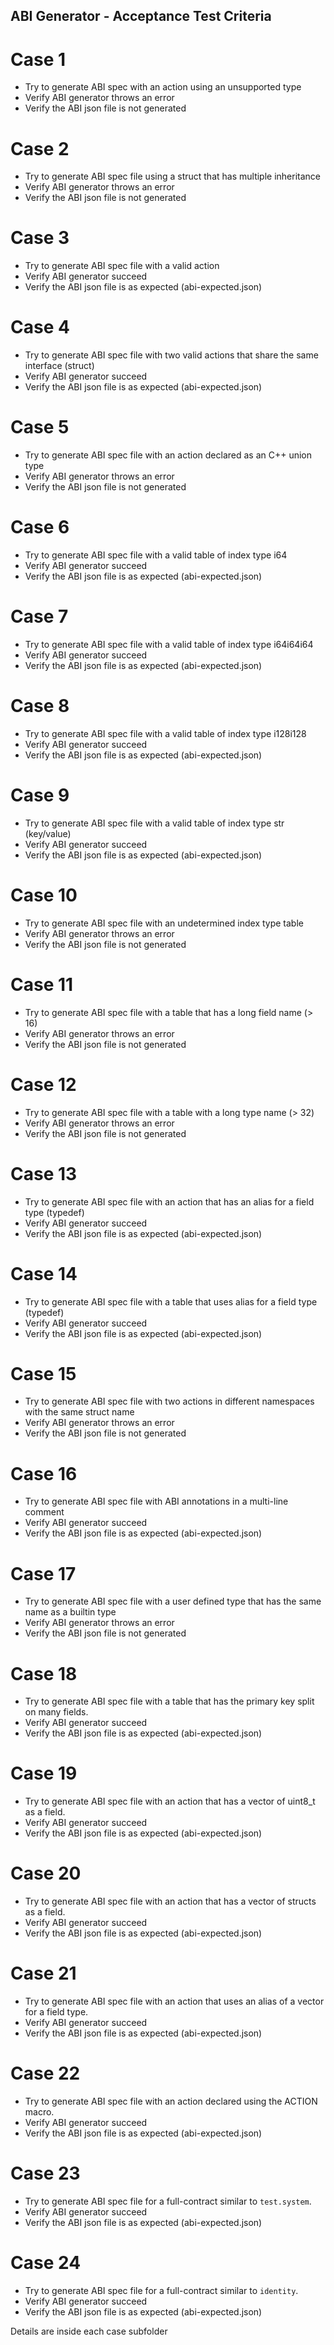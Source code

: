 ## ABI Generator - Acceptance Test Criteria

# Case 1
- Try to generate ABI spec with an action using an unsupported type
- Verify ABI generator throws an error
- Verify the ABI json file is not generated

# Case 2
- Try to generate ABI spec file using a struct that has multiple inheritance 
- Verify ABI generator throws an error
- Verify the ABI json file is not generated

# Case 3
- Try to generate ABI spec file with a valid action 
- Verify ABI generator succeed
- Verify the ABI json file is as expected (abi-expected.json)

# Case 4
- Try to generate ABI spec file with two valid actions that share the same interface (struct) 
- Verify ABI generator succeed
- Verify the ABI json file is as expected (abi-expected.json)

# Case 5
- Try to generate ABI spec file with an action declared as an C++ union type
- Verify ABI generator throws an error
- Verify the ABI json file is not generated

# Case 6
- Try to generate ABI spec file with a valid table of index type i64
- Verify ABI generator succeed
- Verify the ABI json file is as expected (abi-expected.json)

# Case 7
- Try to generate ABI spec file with a valid table of index type i64i64i64
- Verify ABI generator succeed
- Verify the ABI json file is as expected (abi-expected.json)

# Case 8
- Try to generate ABI spec file with a valid table of index type i128i128
- Verify ABI generator succeed
- Verify the ABI json file is as expected (abi-expected.json)

# Case 9
- Try to generate ABI spec file with a valid table of index type str (key/value)
- Verify ABI generator succeed
- Verify the ABI json file is as expected (abi-expected.json)

# Case 10
- Try to generate ABI spec file with an undetermined index type table
- Verify ABI generator throws an error
- Verify the ABI json file is not generated

# Case 11
- Try to generate ABI spec file with a table that has a long field name (> 16)
- Verify ABI generator throws an error
- Verify the ABI json file is not generated

# Case 12
- Try to generate ABI spec file with a table with a long type name (> 32)
- Verify ABI generator throws an error
- Verify the ABI json file is not generated

# Case 13
- Try to generate ABI spec file with an action that has an alias for a field type (typedef)
- Verify ABI generator succeed
- Verify the ABI json file is as expected (abi-expected.json)

# Case 14
- Try to generate ABI spec file with a table that uses alias for a field type (typedef)
- Verify ABI generator succeed
- Verify the ABI json file is as expected (abi-expected.json)

# Case 15
- Try to generate ABI spec file with two actions in different namespaces with the same struct name
- Verify ABI generator throws an error
- Verify the ABI json file is not generated

# Case 16
- Try to generate ABI spec file with ABI annotations in a multi-line comment 
- Verify ABI generator succeed
- Verify the ABI json file is as expected (abi-expected.json)

# Case 17
- Try to generate ABI spec file with a user defined type that has the same name as a builtin type 
- Verify ABI generator throws an error
- Verify the ABI json file is not generated

# Case 18
- Try to generate ABI spec file with a table that has the primary key split on many fields.
- Verify ABI generator succeed
- Verify the ABI json file is as expected (abi-expected.json)

# Case 19
- Try to generate ABI spec file with an action that has a vector of uint8_t as a field.
- Verify ABI generator succeed
- Verify the ABI json file is as expected (abi-expected.json)

# Case 20
- Try to generate ABI spec file with an action that has a vector of structs as a field.
- Verify ABI generator succeed
- Verify the ABI json file is as expected (abi-expected.json)

# Case 21
- Try to generate ABI spec file with an action that uses an alias of a vector for a field type.
- Verify ABI generator succeed
- Verify the ABI json file is as expected (abi-expected.json)

# Case 22
- Try to generate ABI spec file with an action declared using the ACTION macro.
- Verify ABI generator succeed
- Verify the ABI json file is as expected (abi-expected.json)

# Case 23
- Try to generate ABI spec file for a full-contract similar to `test.system`.
- Verify ABI generator succeed
- Verify the ABI json file is as expected (abi-expected.json)

# Case 24
- Try to generate ABI spec file for a full-contract similar to `identity`.
- Verify ABI generator succeed
- Verify the ABI json file is as expected (abi-expected.json)

Details are inside each case subfolder   
